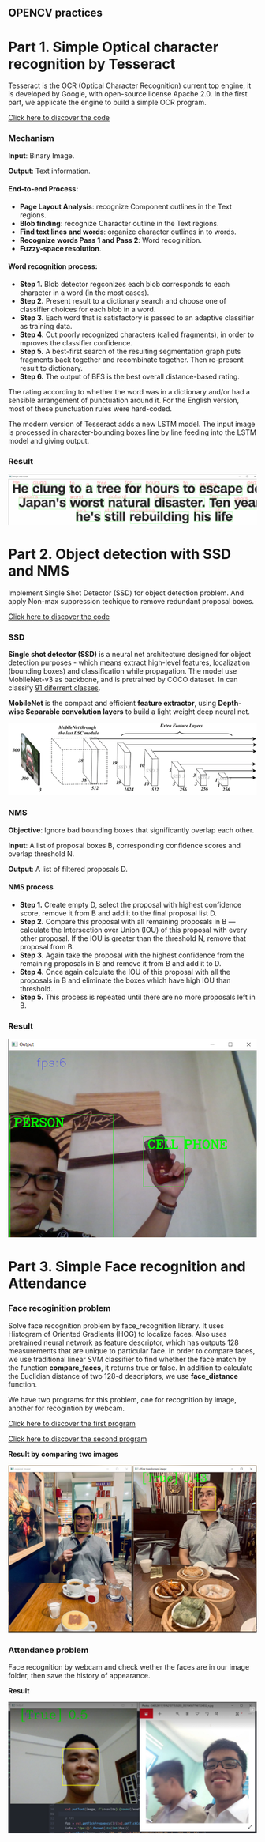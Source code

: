 ## OPENCV practices 
# Part 1. Simple Optical character recognition by Tesseract
Tesseract is the OCR (Optical Character Recognition) current top engine, it is developed by Google, with open-source license Apache 2.0. In the first part, we applicate the engine to build a simple OCR program.

[Click here to discover the code](https://github.com/hoangtv2000/opencv_practices/blob/main/code_basic_intermediate/text_detection_OCR.py)

### Mechanism
**Input**: Binary Image.

**Output**: Text information.

#### End-to-end Process: 
+ **Page Layout Analysis**: recognize Component outlines in the Text regions.
+ **Blob finding**: recognize Character outline in the Text regions.
+ **Find text lines and words**: organize character outlines in to words.
+ **Recognize words Pass 1 and Pass 2**: Word recoginition.
+ **Fuzzy-space resolution**.

#### Word recognition process:
+ **Step 1.** Blob detector regconizes each blob corresponds to each character in a word (in the most cases).
+ **Step 2.** Present result to a dictionary search and choose one of classifier choices for each blob in a word.
+ **Step 3.** Each word that is satisfactory is passed to an adaptive classifier as training data.
+ **Step 4.** Cut poorly recognized characters (called fragments), in order to mproves the classifier confidence. 
+ **Step 5.** A best-first search of the resulting segmentation graph puts fragments back together and recombinate together. Then  re-present result to dictionary.
+ **Step 6.** The output of BFS is the best overall distance-based rating. 

The rating according to whether the word was in a dictionary and/or had a sensible arrangement of punctuation around it. For the English version, most of these punctuation rules were hard-coded. 

The modern version of Tesseract adds a new LSTM model. The input image is processed in character-bounding boxes line by line feeding into the LSTM model and giving output.

### Result

<img src="https://github.com/hoangtv2000/opencv_practices/blob/main/results/part1_res.png" alt="Part1 result">


# Part 2. Object detection with SSD and NMS
Implement Single Shot Detector (SSD) for object detection problem. And apply Non-max suppression techique to remove redundant proposal boxes.

[Click here to discover the code](https://github.com/hoangtv2000/opencv_practices/blob/main/code_basic_intermediate/obj_dec_SSD_NMS.py)

### SSD
**Single shot detector (SSD)** is a neural net architecture designed for object detection purposes - which means extract high-level features, localization (bounding boxes) and classification while propagation. The model use MobileNet-v3 as backbone, and is pretrained by COCO dataset. In can classify [91 diferrent classes](https://github.com/ankityddv/ObjectDetector-OpenCV/blob/main/coco.names). 

**MobileNet** is the compact and efficient **feature extractor**, using **Depth-wise Separable convolution layers** to build a light weight deep neural net.

<img src="https://github.com/hoangtv2000/opencv_practices/blob/main/results/mobileNet-SSD-network-architecture.png" alt="MobileNet SSD Architecture">


### NMS
**Objective**: Ignore bad bounding boxes that significantly overlap each other.

**Input**: A list of proposal boxes B, corresponding confidence scores and overlap threshold N.

**Output**: A list of filtered proposals D.

#### NMS process
+ **Step 1.** Create empty D, select the proposal with highest confidence score, remove it from B and add it to the final proposal list D. 
+ **Step 2.** Compare this proposal with all remaining proposals in B — calculate the Intersection over Union (IOU) of this proposal with every other proposal. If the IOU is greater than the threshold N, remove that proposal from B.
+ **Step 3.** Again take the proposal with the highest confidence from the remaining proposals in B and remove it from B and add it to D.
+ **Step 4.** Once again calculate the IOU of this proposal with all the proposals in B and eliminate the boxes which have high IOU than threshold.
+ **Step 5.** This process is repeated until there are no more proposals left in B.

### Result

<img src="https://github.com/hoangtv2000/opencv_practices/blob/main/results/part2_res.png" alt="Part2 result">

# Part 3. Simple Face recognition and Attendance

### Face recoginition problem
Solve face recognition problem by face_recognition library. It uses Histogram of Oriented Gradients (HOG) to localize faces. Also uses pretrained neural network as feature descriptor, which has outputs 128 measurements that are unique to particular face. In order to compare faces, we use traditional linear SVM classifier to find whether the face match by the function **compare_faces**, it returns true or false. In addition to calculate the Euclidian distance of two 128-d descriptors, we use **face_distance** function.

We have two programs for this problem, one for recognition by image, another for recogintion by webcam.

[Click here to discover the first program](https://github.com/hoangtv2000/opencv_practices/blob/main/code_basic_intermediate/face_recog.py)

[Click here to discover the second program](https://github.com/hoangtv2000/opencv_practices/blob/main/code_basic_intermediate/face_recog_cam.py)

**Result by comparing two images**

<img src="https://github.com/hoangtv2000/opencv_practices/blob/main/results/part3_res1.png" alt="Part3 result 1">

### Attendance problem
Face recognition by webcam and check wether the faces are in our image folder, then save the history of appearance. 

**Result**

<img src="https://github.com/hoangtv2000/opencv_practices/blob/main/results/part3_res2.png" alt="Part3 result 2">
